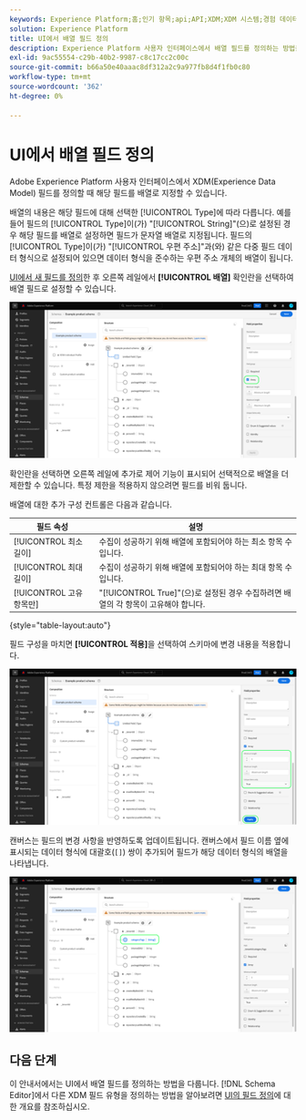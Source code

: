```yaml
---
keywords: Experience Platform;홈;인기 항목;api;API;XDM;XDM 시스템;경험 데이터 모델;데이터 모델;ui;작업 영역;배열;필드;
solution: Experience Platform
title: UI에서 배열 필드 정의
description: Experience Platform 사용자 인터페이스에서 배열 필드를 정의하는 방법을 알아봅니다.
exl-id: 9ac55554-c29b-40b2-9987-c8c17cc2c00c
source-git-commit: b66a50e40aaac8df312a2c9a977fb8d4f1fb0c80
workflow-type: tm+mt
source-wordcount: '362'
ht-degree: 0%

---
```


# UI에서 배열 필드 정의

Adobe Experience Platform 사용자 인터페이스에서 XDM(Experience Data Model) 필드를 정의할 때 해당 필드를 배열로 지정할 수 있습니다.

배열의 내용은 해당 필드에 대해 선택한 [!UICONTROL Type]에 따라 다릅니다. 예를 들어 필드의 [!UICONTROL Type]이(가) &quot;[!UICONTROL String]&quot;(으)로 설정된 경우 해당 필드를 배열로 설정하면 필드가 문자열 배열로 지정됩니다. 필드의 [!UICONTROL Type]이(가) &quot;[!UICONTROL 우편 주소]&quot;과(와) 같은 다중 필드 데이터 형식으로 설정되어 있으면 데이터 형식을 준수하는 우편 주소 개체의 배열이 됩니다.

[UI에서 새 필드를 정의](./overview.md#define)한 후 오른쪽 레일에서 **[!UICONTROL 배열]** 확인란을 선택하여 배열 필드로 설정할 수 있습니다.

![](../../images/ui/fields/special/array.png)

확인란을 선택하면 오른쪽 레일에 추가로 제어 기능이 표시되어 선택적으로 배열을 더 제한할 수 있습니다. 특정 제한을 적용하지 않으려면 필드를 비워 둡니다.

배열에 대한 추가 구성 컨트롤은 다음과 같습니다.

| 필드 속성 | 설명 |
| --- | --- |
| [!UICONTROL 최소 길이] | 수집이 성공하기 위해 배열에 포함되어야 하는 최소 항목 수입니다. |
| [!UICONTROL 최대 길이] | 수집이 성공하기 위해 배열에 포함되어야 하는 최대 항목 수입니다. |
| [!UICONTROL 고유 항목만] | &quot;[!UICONTROL True]&quot;(으)로 설정된 경우 수집하려면 배열의 각 항목이 고유해야 합니다. |

{style="table-layout:auto"}

필드 구성을 마치면 **[!UICONTROL 적용]**&#x200B;을 선택하여 스키마에 변경 내용을 적용합니다.

![](../../images/ui/fields/special/array-config.png)

캔버스는 필드의 변경 사항을 반영하도록 업데이트됩니다. 캔버스에서 필드 이름 옆에 표시되는 데이터 형식에 대괄호(`[]`) 쌍이 추가되어 필드가 해당 데이터 형식의 배열을 나타냅니다.

![](../../images/ui/fields/special/array-applied.png)

## 다음 단계

이 안내서에서는 UI에서 배열 필드를 정의하는 방법을 다룹니다. [!DNL Schema Editor]에서 다른 XDM 필드 유형을 정의하는 방법을 알아보려면 [UI의 필드 정의](./overview.md#special)에 대한 개요를 참조하십시오.
